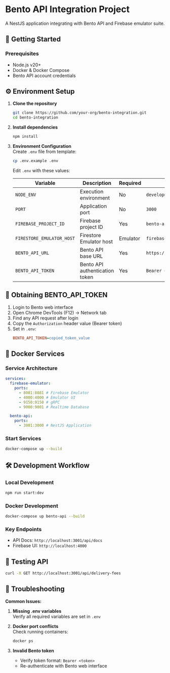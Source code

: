 # Bento API Integration Project

A NestJS application integrating with Bento API and Firebase emulator suite.

## 🚀 Getting Started

### Prerequisites

- Node.js v20+
- Docker & Docker Compose
- Bento API account credentials

## ⚙️ Environment Setup

1. **Clone the repository**

   ```bash
   git clone https://github.com/your-org/bento-integration.git
   cd bento-integration
   ```

2. **Install dependencies**

   ```bash
   npm install
   ```

3. **Environment Configuration**  
   Create `.env` file from template:

   ```bash
   cp .env.example .env
   ```

   Edit `.env` with these values:

   | Variable                  | Description                    | Required | Example                    | How to Obtain                            |
   | ------------------------- | ------------------------------ | -------- | -------------------------- | ---------------------------------------- |
   | `NODE_ENV`                | Execution environment          | No       | `development`              | -                                        |
   | `PORT`                    | Application port               | No       | `3000`                     | -                                        |
   | `FIREBASE_PROJECT_ID`     | Firebase project ID            | Yes      | `bento-api-project`        | Firebase Console                         |
   | `FIRESTORE_EMULATOR_HOST` | Firestore Emulator host        | Emulator | `firebase-emulator:8081`   | Keep default for Docker                  |
   | `BENTO_API_URL`           | Bento API base URL             | Yes      | `https://api.bento.com/v1` | Bento documentation                      |
   | `BENTO_API_TOKEN`         | Bento API authentication token | Yes      | `Bearer eyJhbGci...`       | [See below](#-obtaining-bento_api_token) |

## 🔑 Obtaining BENTO_API_TOKEN

1. Login to Bento web interface
2. Open Chrome DevTools (F12) → Network tab
3. Find any API request after login
4. Copy the `Authorization` header value (Bearer token)
5. Set in `.env`:
   ```ini
   BENTO_API_TOKEN=copied_token_value
   ```

## 🐳 Docker Services

### Service Architecture

```yaml
services:
  firebase-emulator:
    ports:
      - 8081:8081 # Firebase Emulator
      - 4000:4000 # Emulator UI
      - 9150:9150 # gRPC
      - 9000:9001 # Realtime Database

  bento-api:
    ports:
      - 3001:3000 # NestJS Application
```

### Start Services

```bash
docker-compose up --build
```

## 🛠 Development Workflow

### Local Development

```bash
npm run start:dev
```

### Docker Development

```bash
docker-compose up bento-api --build
```

### Key Endpoints

- API Docs: `http://localhost:3001/api/docs`
- Firebase UI: `http://localhost:4000`

## 🧪 Testing API

```bash
curl -X GET http://localhost:3001/api/delivery-fees
```

## 🚨 Troubleshooting

**Common Issues:**

1. **Missing .env variables**  
   Verify all required variables are set in `.env`

2. **Docker port conflicts**  
   Check running containers:

   ```bash
   docker ps
   ```

3. **Invalid Bento token**
   - Verify token format: `Bearer <token>`
   - Re-authenticate with Bento web interface
